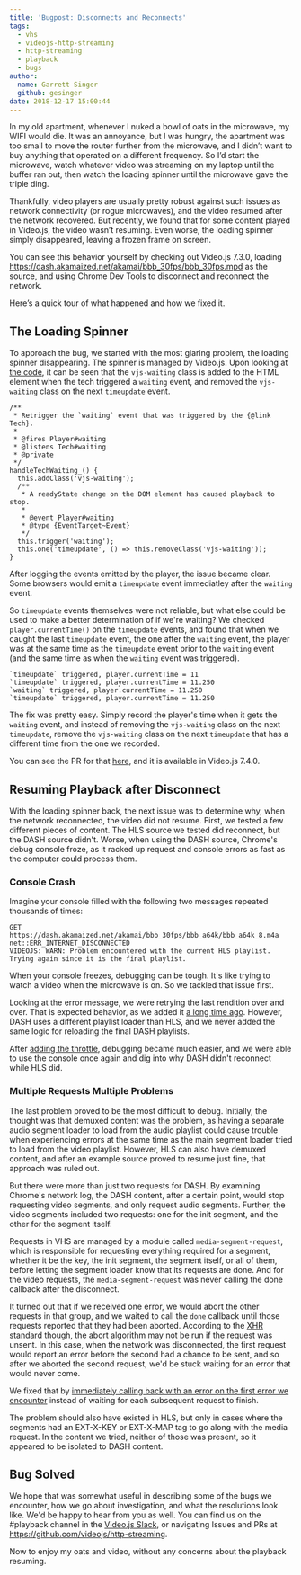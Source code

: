 ```yaml
---
title: 'Bugpost: Disconnects and Reconnects'
tags:
  - vhs
  - videojs-http-streaming
  - http-streaming
  - playback
  - bugs
author:
  name: Garrett Singer
  github: gesinger
date: 2018-12-17 15:00:44
---
```



In my old apartment, whenever I nuked a bowl of oats in the microwave, my WIFI would die. It was an annoyance, but I was hungry, the apartment was too small to move the router further from the microwave, and I didn’t want to buy anything that operated on a different frequency. So I’d start the microwave, watch whatever video was streaming on my laptop until the buffer ran out, then watch the loading spinner until the microwave gave the triple ding.

Thankfully, video players are usually pretty robust against such issues as network connectivity (or rogue microwaves), and the video resumed after the network recovered. But recently, we found that for some content played in Video.js, the video wasn’t resuming. Even worse, the loading spinner simply disappeared, leaving a frozen frame on screen.

You can see this behavior yourself by checking out Video.js 7.3.0, loading https://dash.akamaized.net/akamai/bbb_30fps/bbb_30fps.mpd as the source, and using Chrome Dev Tools to disconnect and reconnect the network.

Here’s a quick tour of what happened and how we fixed it.

## The Loading Spinner

To approach the bug, we started with the most glaring problem, the loading spinner disappearing. The spinner is managed by Video.js. Upon looking at [the code](https://github.com/videojs/video.js/blob/v7.3.0/src/js/player.js#L1598), it can be seen that the `vjs-waiting` class is added to the HTML element when the tech triggered a `waiting` event, and removed the `vjs-waiting` class on the next `timeupdate` event.

```
/**
 * Retrigger the `waiting` event that was triggered by the {@link Tech}.
 *
 * @fires Player#waiting
 * @listens Tech#waiting
 * @private
 */
handleTechWaiting_() {
  this.addClass('vjs-waiting');
  /**
   * A readyState change on the DOM element has caused playback to stop.
   *
   * @event Player#waiting
   * @type {EventTarget~Event}
   */
  this.trigger('waiting');
  this.one('timeupdate', () => this.removeClass('vjs-waiting'));
}
```

After logging the events emitted by the player, the issue became clear. Some browsers would emit a `timeupdate` event immediatley after the `waiting` event.

So `timeupdate` events themselves were not reliable, but what else could be used to make a better determination of if we're waiting? We checked `player.currentTime()` on the `timeupdate` events, and found that when we caught the last `timeupdate` event, the one after the `waiting` event, the player was at the same time as the `timeupdate` event prior to the `waiting` event (and the same time as when the `waiting` event was triggered).

```
`timeupdate` triggered, player.currentTime = 11
`timeupdate` triggered, player.currentTime = 11.250
`waiting` triggered, player.currentTime = 11.250
`timeupdate` triggered, player.currentTime = 11.250
```

The fix was pretty easy. Simply record the player's time when it gets the `waiting` event, and instead of removing the `vjs-waiting` class on the next `timeupdate`, remove the `vjs-waiting` class on the next `timeupdate` that has a different time from the one we recorded.

You can see the PR for that [here](https://github.com/videojs/video.js/pull/5533), and it is available in Video.js 7.4.0.

## Resuming Playback after Disconnect

With the loading spinner back, the next issue was to determine why, when the network reconnected, the video did not resume. First, we tested a few different pieces of content. The HLS source we tested did reconnect, but the DASH source didn't. Worse, when using the DASH source, Chrome's debug console froze, as it racked up request and console errors as fast as the computer could process them.

### Console Crash

Imagine your console filled with the following two messages repeated thousands of times:
```
GET https://dash.akamaized.net/akamai/bbb_30fps/bbb_a64k/bbb_a64k_8.m4a net::ERR_INTERNET_DISCONNECTED
VIDEOJS: WARN: Problem encountered with the current HLS playlist. Trying again since it is the final playlist.
```

When your console freezes, debugging can be tough. It's like trying to watch a video when the microwave is on. So we tackled that issue first.

Looking at the error message, we were retrying the last rendition over and over. That is expected behavior, as we added it [a long time ago](https://github.com/videojs/videojs-contrib-hls/pull/1039). However, DASH uses a different playlist loader than HLS, and we never added the same logic for reloading the final DASH playlists.

After [adding the throttle](https://github.com/videojs/http-streaming/pull/277), debugging became much easier, and we were able to use the console once again and dig into why DASH didn't reconnect while HLS did.

### Multiple Requests Multiple Problems

The last problem proved to be the most difficult to debug. Initially, the thought was that demuxed content was the problem, as having a separate audio segment loader to load from the audio playlist could cause trouble when experiencing errors at the same time as the main segment loader tried to load from the video playlist. However, HLS can also have demuxed content, and after an example source proved to resume just fine, that approach was ruled out.

But there were more than just two requests for DASH. By examining Chrome's network log, the DASH content, after a certain point, would stop requesting video segments, and only request audio segments. Further, the video segments included two requests: one for the init segment, and the other for the segment itself.

Requests in VHS are managed by a module called `media-segment-request`, which is responsible for requesting everything required for a segment, whether it be the key, the init segment, the segment itself, or all of them, before letting the segment loader know that its requests are done. And for the video requests, the `media-segment-request` was never calling the done callback after the disconnect.

It turned out that if we received one error, we would abort the other requests in that group, and we waited to call the `done` callback until those requests reported that they had been aborted. According to the [XHR standard](https://xhr.spec.whatwg.org/#the-abort%28%29-method) though, the abort algorithm may not be run if the request was unsent. In this case, when the network was disconnected, the first request would report an error before the second had a chance to be sent, and so after we aborted the second request, we'd be stuck waiting for an error that would never come.

We fixed that by [immediately calling back with an error on the first error we encounter](https://github.com/videojs/http-streaming/pull/286) instead of waiting for each subsequent request to finish.

The problem should also have existed in HLS, but only in cases where the segments had an EXT-X-KEY or EXT-X-MAP tag to go along with the media request. In the content we tried, neither of those was present, so it appeared to be isolated to DASH content.

## Bug Solved

We hope that was somewhat useful in describing some of the bugs we encounter, how we go about investigation, and what the resolutions look like. We'd be happy to hear from you as well. You can find us on the #playback channel in the [Video.js Slack](http://slack.videojs.com/), or navigating Issues and PRs at https://github.com/videojs/http-streaming.

Now to enjoy my oats and video, without any concerns about the playback resuming.
